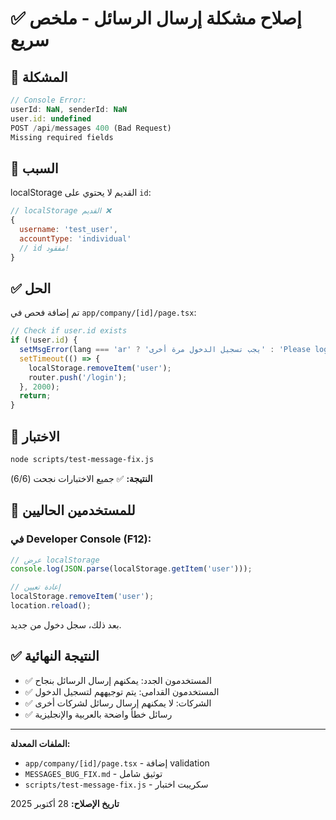 # ✅ إصلاح مشكلة إرسال الرسائل - ملخص سريع

## 🐛 المشكلة
```javascript
// Console Error:
userId: NaN, senderId: NaN
user.id: undefined
POST /api/messages 400 (Bad Request)
Missing required fields
```

## 🔧 السبب
localStorage القديم لا يحتوي على `id`:
```javascript
// localStorage القديم ❌
{
  username: 'test_user',
  accountType: 'individual'
  // id مفقود!
}
```

## ✅ الحل
تم إضافة فحص في `app/company/[id]/page.tsx`:

```typescript
// Check if user.id exists
if (!user.id) {
  setMsgError(lang === 'ar' ? 'يجب تسجيل الدخول مرة أخرى' : 'Please login again');
  setTimeout(() => {
    localStorage.removeItem('user');
    router.push('/login');
  }, 2000);
  return;
}
```

## 🧪 الاختبار
```bash
node scripts/test-message-fix.js
```

**النتيجة:** ✅ جميع الاختبارات نجحت (6/6)

## 📝 للمستخدمين الحاليين

### في Developer Console (F12):
```javascript
// عرض localStorage
console.log(JSON.parse(localStorage.getItem('user')));

// إعادة تعيين
localStorage.removeItem('user');
location.reload();
```

بعد ذلك، سجل دخول من جديد.

## ✅ النتيجة النهائية
- ✅ المستخدمون الجدد: يمكنهم إرسال الرسائل بنجاح
- ✅ المستخدمون القدامى: يتم توجيههم لتسجيل الدخول
- ✅ الشركات: لا يمكنهم إرسال رسائل لشركات أخرى
- ✅ رسائل خطأ واضحة بالعربية والإنجليزية

---

**الملفات المعدلة:**
- `app/company/[id]/page.tsx` - إضافة validation
- `MESSAGES_BUG_FIX.md` - توثيق شامل
- `scripts/test-message-fix.js` - سكريبت اختبار

**تاريخ الإصلاح:** 28 أكتوبر 2025
